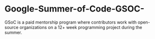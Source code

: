 # Google-Summer-of-Code-GSOC-
GSoC is a paid mentorship program where contributors work with open-source organizations on a 12+ week programming project during the summer.
